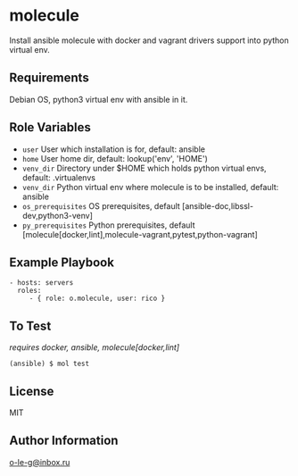 molecule
=========

Install ansible molecule with docker and vagrant drivers support into python virtual env.

Requirements
------------

Debian OS, python3 virtual env with ansible in it.

Role Variables
--------------

- ```user```             User which installation is for, default: ansible
- ```home```             User home dir, default: lookup('env', 'HOME')
- ```venv_dir```         Directory under $HOME which holds python virtual envs, default: .virtualenvs
- ```venv_dir```         Python virtual env where molecule is to be installed, default: ansible
- ```os_prerequisites``` OS prerequisites, default [ansible-doc,libssl-dev,python3-venv]
- ```py_prerequisites``` Python prerequisites, default [molecule[docker,lint],molecule-vagrant,pytest,python-vagrant]

Example Playbook
----------------

    - hosts: servers
      roles:
         - { role: o.molecule, user: rico }

To Test
-------

*requires docker, ansible, molecule[docker,lint]*

```(ansible) $ mol test```

License
-------

MIT

Author Information
------------------

o-le-g@inbox.ru
